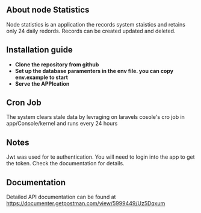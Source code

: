 

## About node Statistics

Node statistics is an application the records system staistics and retains only 24 daily redords.
Records can be created updated and deleted. 

## Installation guide

- **Clone the repository from github**
- **Set up the database paramenters in the env file. you can copy env.example to start**
- **Serve the APPIcation**

## Cron Job
The system clears stale data by levraging on laravels cosole's cro job in app/Console/kernel and runs every 24 hours

## Notes
Jwt was used for te authentication. You will need to login into the app to get the token. Check the documentation for details.


## Documentation

Detailed API documentation can be found at https://documenter.getpostman.com/view/5999449/Uz5Dqxum

